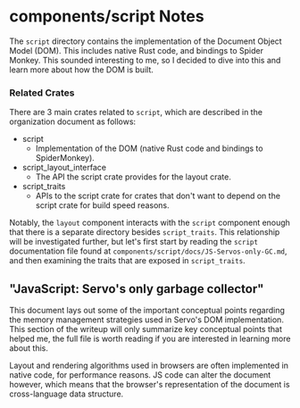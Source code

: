 # components/script Notes

The `script` directory contains the implementation of the Document Object
Model (DOM). This includes native Rust code, and bindings to Spider Monkey.
This sounded interesting to me, so I decided to dive into this and learn
more about how the DOM is built.

### Related Crates

There are 3 main crates related to `script`, which are described in the
organization document as follows:

* script
  * Implementation of the DOM (native Rust code and bindings to SpiderMonkey).
* script_layout_interface
  * The API the script crate provides for the layout crate.
* script_traits
  * APIs to the script crate for crates that don't want to depend on the
    script crate for build speed reasons.

Notably, the `layout` component interacts with the `script` component enough
that there is a separate directory besides `script_traits`. This relationship
will be investigated further, but let's first start by reading the `script`
documentation file found at `components/script/docs/JS-Servos-only-GC.md`, and
then examining the traits that are exposed in `script_traits`.

## "JavaScript: Servo's only garbage collector"

This document lays out some of the important conceptual points regarding the
memory management strategies used in Servo's DOM implementation. This section
of the writeup will only summarize key conceptual points that helped me, the
full file is worth reading if you are interested in learning more about this.

Layout and rendering algorithms used in browsers are often implemented in
native code, for performance reasons. JS code can alter the document however,
which means that the browser's representation of the document is cross-language
data structure.





